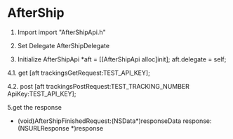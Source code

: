 # AfterShip

1. Import
import "AfterShipApi.h"

2. Set Delegate
AfterShipDelegate

3. Initialize
AfterShipApi *aft = [[AfterShipApi alloc]init];
aft.delegate = self;

 4.1. get
[aft trackingsGetRequest:TEST_API_KEY];

 4.2. post
[aft trackingsPostRequest:TEST_TRACKING_NUMBER ApiKey:TEST_API_KEY];

 5.get the response
- (void)AfterShipFinishedRequest:(NSData*)responseData response:(NSURLResponse *)response
